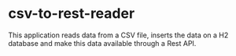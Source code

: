 # csv-to-rest-reader
This application reads data from a CSV file, inserts the data on a H2 database and make this data available through a Rest API.
